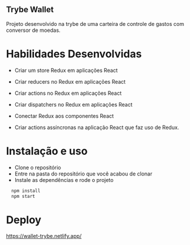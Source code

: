 ## Trybe Wallet
Projeto desenvolvido na trybe de uma carteira de controle de gastos com conversor de moedas.

# Habilidades Desenvolvidas
  * Criar um store Redux em aplicações React

  * Criar reducers no Redux em aplicações React

  * Criar actions no Redux em aplicações React

  * Criar dispatchers no Redux em aplicações React

  * Conectar Redux aos componentes React

  * Criar actions assíncronas na aplicação React que faz uso de Redux.

# Instalação e uso

- Clone o repositório
- Entre na pasta do repositório que você acabou de clonar
- Instale as dependências e rode o projeto
```bash 
  npm install
  npm start
```

# Deploy
https://wallet-trybe.netlify.app/

